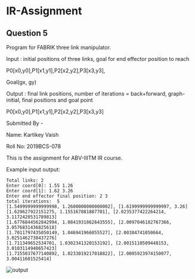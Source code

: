 # IR-Assignment

## Question 5

Program for FABRIK three link manipulator.

Input : initial positions of three links, goal for end effector position to reach

P0[x0,y0],P1[x1,y1],P2[x2,y2],P3[x3,y3],

Goal(gx, gy)

Output : final link positions, number of iterations = back+forward, graph-initial, final positions and goal point

P0[x0,y0],P1[x1,y1],P2[x2,y2],P3[x3,y3]

Submitted By -

Name: Kartikey Vaish

Roll No: 2019BCS-078

This is the assignment for ABV-IIITM IR course.

Example input output:

```
Total links: 2
Enter coord[0]: 1.55 1.26
Enter coord[1]: 1.62 3.26
Enter end effector final position: 2 3
total iterations:  5
[1.5499999999999998, 1.2600000000000002], [1.6199999999999997, 3.26]
[1.629627922151275, 1.155167881887701], [2.0235377422264214, 3.1172420531789813]
[1.6776844562842994, 1.0841931862643555], [2.0097046182767366, 3.0576831436825618]
[1.7011797435050149, 1.046941966055527], [2.00384741050664, 3.0251462738437276]
[1.711349652534701, 1.0302341320153192], [2.0015110509448153, 3.0103114948657423]
[1.7155037677140892, 1.0233019217018822], [2.0005923974150077, 3.00411601525414]

```

![output](https://user-images.githubusercontent.com/56073198/113427640-07ac4b00-93f3-11eb-98fb-9c330aa76d02.png)
